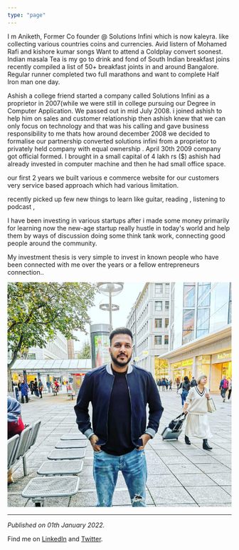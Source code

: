 ```yaml
---
type: "page"
---
```


I m Aniketh, Former Co founder @ Solutions Infini which is now kaleyra. 
like collecting various countries coins and currencies. 
Avid listern of Mohamed Rafi and kishore kumar songs 
Want to attend a Coldplay convert soonest. 
Indian masala Tea is my go to drink and fond of South Indian breakfast joins recently compiled a list of 50+ breakfast joints in and around Bangalore. 
Regular runner completed two full marathons and want to complete Half Iron man one day. 

Ashish a college friend started a company called Solutions Infini as a proprietor in 2007(while we were still in college pursuing our Degree in Computer Application. 
We passed out in mid July 2008.  i joined ashish to help him on sales and customer relationship then ashish knew that we can only focus on technology and that was his calling and gave business responsibility to me thats how around december 2008 we decided to formalise our partnership converted solutions infini from a proprietor to privately held company with equal ownership . 
April 30th 2009 company got official formed. I brought in a small capital of 4 lakh rs ($) 
ashish had already invested in computer machine and then he had small office space. 

our first 2 years we built various e commerce website for our customers very service based approach which had various limitation. 

recently picked up few new things to learn like guitar, reading , listening to podcast , 

I have been investing in various startups after i made some money primarily for learning now the new-age startup really hustle in today's world and help them by ways of discussion doing some think tank work, connecting good people around the community. 

My investment thesis is very simple to invest in known people who have been connected with me over the years or a fellow entrepreneurs connection..

![](static/images/profile.jpg "Aniketh Jain")

------

*Published on 01th January 2022.*

Find me on [LinkedIn](https://www.linkedin.com/in/anikethjain) and [Twitter](https://twitter.com/anikethjain).
